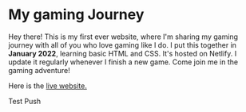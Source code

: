 # My gaming Journey
Hey there! This is my first ever website, where I'm sharing my gaming journey with all of you who love gaming like I do. I put this together in **January 2022**, learning basic HTML and CSS. It's hosted on Netlify. I update it regularly whenever I finish a new game. Come join me in the gaming adventure!

Here is the [live website.](https://playwithakash.netlify.app)

Test Push

